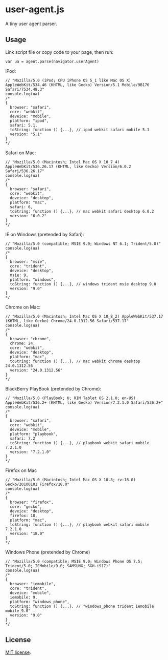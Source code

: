 # user-agent.js

A tiny user agent parser.

## Usage

Link script file or copy code to your page, then run:

    var ua = agent.parse(navigator.userAgent)

iPod:

    // "Mozilla/5.0 (iPod; CPU iPhone OS 5_1 like Mac OS X) AppleWebKit/534.46 (KHTML, like Gecko) Version/5.1 Mobile/9B176 Safari/7534.48.3"
    console.log(ua)
    /*
    {
      browser: "safari",
      core: "webkit",
      deveice: "mobile",
      platform: "ipod",
      safari: 5.1,
      toString: function () {...}, // ipod webkit safari mobile 5.1
      version: "5.1"
    }
    */

Safari on Mac:

    // "Mozilla/5.0 (Macintosh; Intel Mac OS X 10_7_4) AppleWebKit/536.26.17 (KHTML, like Gecko) Version/6.0.2 Safari/536.26.17"
    console.log(ua)
    /*
    {
      browser: "safari",
      core: "webkit",
      deveice: "desktop",
      platform: "mac",
      safari: 6,
      toString: function () {...}, // mac webkit safari desktop 6.0.2
      version: "6.0.2"
    }
    */

IE on Windows (pretended by Safari):

    // "Mozilla/5.0 (compatible; MSIE 9.0; Windows NT 6.1; Trident/5.0)"
    console.log(ua)
    /*
    {
      browser: "msie",
      core: "trident",
      deveice: "desktop",
      msie: 9,
      platform: "windows",
      toString: function () {...}, // windows trident msie desktop 9.0
      version: "9.0"
    }
    */

Chrome on Mac:

    // "Mozilla/5.0 (Macintosh; Intel Mac OS X 10_8_2) AppleWebKit/537.17 (KHTML, like Gecko) Chrome/24.0.1312.56 Safari/537.17"
    console.log(ua)
    /*
    {
      browser: "chrome",
      chrome: 24,
      core: "webkit",
      deveice: "desktop",
      platform: "mac",
      toString: function () {...}, // mac webkit chrome desktop 24.0.1312.56
      version: "24.0.1312.56"
    }
    */

BlackBerry PlayBook (pretended by Chrome):

    // "Mozilla/5.0 (PlayBook; U; RIM Tablet OS 2.1.0; en-US) AppleWebKit/536.2+ (KHTML, like Gecko) Version/7.2.1.0 Safari/536.2+"
    console.log(ua)
    /*
    {
      browser: "safari",
      core: "webkit",
      deveice: "mobile",
      platform: "playbook",
      safari: 7.2
      toString: function () {...}, // playbook webkit safari mobile 7.2.1.0
      version: "7.2.1.0"
    }
    */

Firefox on Mac

    // "Mozilla/5.0 (Macintosh; Intel Mac OS X 10.8; rv:18.0) Gecko/20100101 Firefox/18.0"
    console.log(ua)
    /*
    {
      browser: "firefox",
      core: "gecko",
      deveice: "desktop",
      firefox: 18,
      platform: "mac",
      toString: function () {...}, // playbook webkit safari mobile 7.2.1.0
      version: "18.0"
    }
    */

Windows Phone (pretended by Chrome)

    // "Mozilla/5.0 (compatible; MSIE 9.0; Windows Phone OS 7.5; Trident/5.0; IEMobile/9.0; SAMSUNG; SGH-i917)"
    console.log(ua)
    /*
    {
      browser: "iemobile",
      core: "trident",
      deveice: "mobile",
      iemobile: 9,
      platform: "windows_phone",
      toString: function () {...}, // "windows_phone trident iemobile mobile 9.0"
      version: "9.0"
    }
    */

## License

[MIT license](https://raw.github.com/ChrisYip/user-agent/master/LICENSE.txt).
